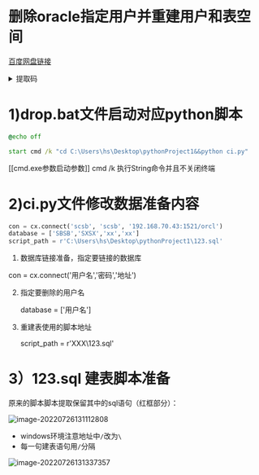 # 删除oracle指定用户并重建用户和表空间

[百度网盘链接](https://pan.baidu.com/s/1D7wvfa5AMoyyNUnB4WiEfA )

<details>
<summary>提取码</summary>
hw8f
</details>

# 1)drop.bat文件启动对应python脚本

```cmd
@echo off

start cmd /k "cd C:\Users\hs\Desktop\pythonProject1&&python ci.py"

```

[[cmd.exe参数启动参数]]
cmd /k 执行String命令并且不关闭终端

# 2)ci.py文件修改数据准备内容
```python
con = cx.connect('scsb', 'scsb', '192.168.70.43:1521/orcl')
database = ['SBSB','SXSX','xx','xx']  
script_path = r'C:\Users\hs\Desktop\pythonProject1\123.sql'
```
1.  数据库链接准备，指定要链接的数据库

   con = cx.connect('用户名','密码','地址')

2. 指定要删除的用户名

   database = ['用户名']  

3. 重建表使用的脚本地址

   script_path = r'XXX\123.sql'

#  3）123.sql 建表脚本准备

原来的脚本脚本提取保留其中的sql语句（红框部分）：

![image-20220726131112808](https://gitee.com/sinoeast/imgs/raw/master/img/image-20220726131112808.png)

- windows环境注意地址中`/`改为`\`
- 每一句建表语句用`/`分隔

![image-20220726131337357](https://gitee.com/sinoeast/imgs/raw/master/img/image-20220726131337357.png)

